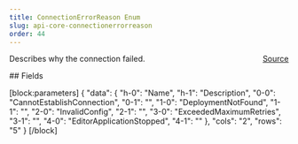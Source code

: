 ```yaml
---
title: ConnectionErrorReason Enum
slug: api-core-connectionerrorreason
order: 44
---
```

<span style="float: right"><a href="https://www.github.com/spatialos/gdk-for-unity/blob/0.3.3/workers/unity/Packages/io.improbable.gdk.core/Exceptions/ConnectionFailedException.cs/#L8">Source</a></span>

</p>


Describes why the connection failed. 



</p>
## Fields


[block:parameters]
{
  "data": {
    "h-0": "Name",
    "h-1": "Description",
    "0-0": "CannotEstablishConnection",
    "0-1": "",
    "1-0": "DeploymentNotFound",
    "1-1": "",
    "2-0": "InvalidConfig",
    "2-1": "",
    "3-0": "ExceededMaximumRetries",
    "3-1": "",
    "4-0": "EditorApplicationStopped",
    "4-1": ""
  },
  "cols": "2",
  "rows": "5"
}
[/block]

